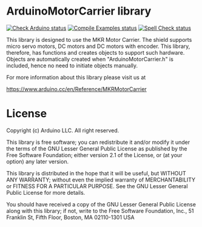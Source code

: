 # ArduinoMotorCarrier library

[![Check Arduino status](https://github.com/arduino-libraries/ArduinoMotorCarrier/actions/workflows/check-arduino.yml/badge.svg)](https://github.com/arduino-libraries/ArduinoMotorCarrier/actions/workflows/check-arduino.yml)
[![Compile Examples status](https://github.com/arduino-libraries/ArduinoMotorCarrier/actions/workflows/compile-examples.yml/badge.svg)](https://github.com/arduino-libraries/REPO_NAME/actions/workflows/compile-examples.yml)
[![Spell Check status](https://github.com/arduino-libraries/ArduinoMotorCarrier/actions/workflows/spell-check.yml/badge.svg)](https://github.com/arduino-libraries/ArduinoMotorCarrier/actions/workflows/spell-check.yml)

This library is designed to use the MKR Motor Carrier. The shield supports micro servo motors, DC motors and DC motors with encoder. This library, therefore, has functions and creates objects to support such hardware. Objects are automatically created when "ArduinoMotorCarrier.h" is included, hence no need to initiate objects manually.

For more information about this library please visit us at

<https://www.arduino.cc/en/Reference/MKRMotorCarrier>
# License
Copyright (c) Arduino LLC. All right reserved.

This library is free software; you can redistribute it and/or modify it under the terms of the GNU Lesser General Public License as published by the Free Software Foundation; either version 2.1 of the License, or (at your option) any later version.

This library is distributed in the hope that it will be useful, but WITHOUT ANY WARRANTY; without even the implied warranty of MERCHANTABILITY or FITNESS FOR A PARTICULAR PURPOSE. See the GNU Lesser General Public License for more details.

You should have received a copy of the GNU Lesser General Public License along with this library; if not, write to the Free Software Foundation, Inc., 51 Franklin St, Fifth Floor, Boston, MA 02110-1301 USA
